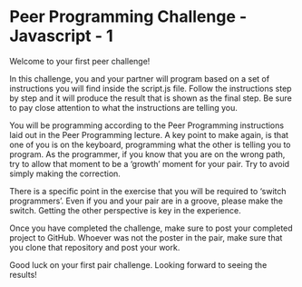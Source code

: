 # Peer Programming Challenge - Javascript - 1
Welcome to your first peer challenge!

In this challenge, you and your partner will program based on a set of instructions you will find inside the script.js file. Follow the instructions step by step and it will produce the result that is shown as the final step. Be sure to pay close attention to what the instructions are telling you. 

You will be programming according to the Peer Programming instructions laid out in the Peer Programming lecture. A key point to make again, is that one of you is on the keyboard, programming what the other is telling you to program. As the programmer, if you know that you are on the wrong path, try to allow that moment to be a ‘growth’ moment for your pair. Try to avoid simply making the correction.

There is a specific point in the exercise that you will be required to ‘switch programmers’. Even if you and your pair are in a groove, please make the switch. Getting the other perspective is key in the experience. 

Once you have completed the challenge, make sure to post your completed project to GitHub. Whoever was not the poster in the pair, make sure that you clone that repository and post your work.

Good luck on your first pair challenge. Looking forward to seeing the results!
